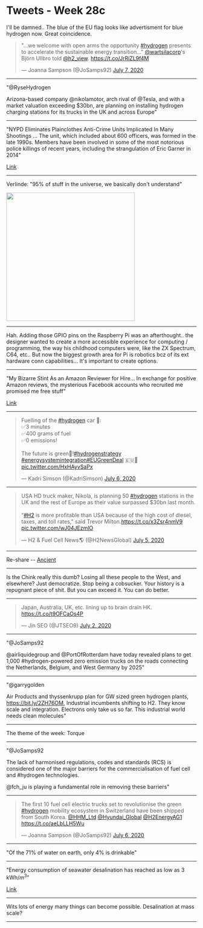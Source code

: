# Tweets - Week 28c

I'll be damned.. The blue of the EU flag looks like advertisment for
blue hydrogen now.  Great coincidence.

<blockquote class="twitter-tweet"><p lang="en" dir="ltr">&quot;...we welcome with open arms the opportunity <a href="https://twitter.com/hashtag/hydrogen?src=hash&amp;ref_src=twsrc%5Etfw">#hydrogen</a> presents to accelerate the sustainable energy transition...&quot; <a href="https://twitter.com/wartsilacorp?ref_src=twsrc%5Etfw">@wartsilacorp</a>&#39;s Björn Ullbro told <a href="https://twitter.com/h2_view?ref_src=twsrc%5Etfw">@h2_view</a>. <a href="https://t.co/JrRiZL9f4M">https://t.co/JrRiZL9f4M</a></p>&mdash; Joanna Sampson (@JoSamps92) <a href="https://twitter.com/JoSamps92/status/1280414473229123587?ref_src=twsrc%5Etfw">July 7, 2020</a></blockquote> <script async src="https://platform.twitter.com/widgets.js" charset="utf-8"></script>

---

"@RyseHydrogen

Arizona-based company @nikolamotor, arch rival of @Tesla, and with a
market valuation exceeding $30bn, are planning on installing hydrogen
charging stations for its trucks in the UK and across Europe"

---

"NYPD Eliminates Plainclothes Anti-Crime Units Implicated In Many
Shootings ... The unit, which included about 600 officers, was formed
in the late 1990s. Members have been involved in some of the most
notorious police killings of recent years, including the strangulation
of Eric Garner in 2014"

[Link](https://www.npr.org/sections/live-updates-protests-for-racial-justice/2020/06/16/878226021/nypd-eliminates-plainclothes-anti-crime-units-implicated-in-many-shootings)
	
---

Verlinde: "95% of stuff in the universe, we basically don't understand"

<img width="340" src="https://pbs.twimg.com/media/EcQ5MTgWAAEMbqZ?format=png&name=small"/>

---

Hah. Adding those GPIO pins on the Raspberry Pi was an
afterthought.. the designer wanted to create a more accessible
experience for computing / programming, the way his childhood
computers were, like the ZX Spectrum, C64, etc.. But now the biggest
growth area for Pi is robotics bcz of its ext hardware conn
capabilities... It's important to create options.

---

"My Bizarre Stint As an Amazon Reviewer for Hire... In exchange for
positive Amazon reviews, the mysterious Facebook accounts who
recruited me promised me free stuff"

[Link](https://onezero.medium.com/amp/p/260bd6f7a8fa)

---

<blockquote class="twitter-tweet"><p lang="en" dir="ltr">Fuelling of the <a href="https://twitter.com/hashtag/hydrogen?src=hash&amp;ref_src=twsrc%5Etfw">#hydrogen</a> car 🚙: <br>✅3 minutes<br>✅400 grams of fuel <br>✅0 emissions! <br><br>The future is green🌿!<a href="https://twitter.com/hashtag/hydrogenstrategy?src=hash&amp;ref_src=twsrc%5Etfw">#hydrogenstrategy</a> <a href="https://twitter.com/hashtag/energysystemintegration?src=hash&amp;ref_src=twsrc%5Etfw">#energysystemintegration</a><a href="https://twitter.com/hashtag/EUGreenDeal?src=hash&amp;ref_src=twsrc%5Etfw">#EUGreenDeal</a> 🇪🇺🌿 <a href="https://t.co/HxHAyvSaPx">pic.twitter.com/HxHAyvSaPx</a></p>&mdash; Kadri Simson (@KadriSimson) <a href="https://twitter.com/KadriSimson/status/1280191029128368128?ref_src=twsrc%5Etfw">July 6, 2020</a></blockquote> <script async src="https://platform.twitter.com/widgets.js" charset="utf-8"></script>

---

<blockquote class="twitter-tweet"><p lang="en" dir="ltr">USA HD truck maker, Nikola, is planning 50 <a href="https://twitter.com/hashtag/hydrogen?src=hash&amp;ref_src=twsrc%5Etfw">#hydrogen</a> stations in the UK and the rest of Europe as their value surpassed $30bn last month.<br><br>“<a href="https://twitter.com/hashtag/H2?src=hash&amp;ref_src=twsrc%5Etfw">#H2</a> is more profitable than USA because of the high cost of diesel, taxes, and toll rates,&quot; said Trevor Milton.<a href="https://t.co/x3Zsr4nmV9">https://t.co/x3Zsr4nmV9</a> <a href="https://t.co/wJ04JEzmlO">pic.twitter.com/wJ04JEzmlO</a></p>&mdash; H2 &amp; Fuel Cell News🌎 (@H2NewsGlobal) <a href="https://twitter.com/H2NewsGlobal/status/1279798138975465474?ref_src=twsrc%5Etfw">July 5, 2020</a></blockquote> <script async src="https://platform.twitter.com/widgets.js" charset="utf-8"></script>

---

Re-share -- [Ancient](../../2020/07/ancient.md)

---

Is the Chink really this dumb? Losing all these people to the West,
and elsewhere?  Just democratize. Stop being a cobsucker. Your history
is a repugnant piece of shit.  But you can exceed it. You can do
better.

---

<blockquote class="twitter-tweet"><p lang="en" dir="ltr">Japan, Australia, UK, etc. lining up to brain drain HK. <a href="https://t.co/t9OFCaOs4P">https://t.co/t9OFCaOs4P</a></p>&mdash; Jin SEO (@JTSEO9) <a href="https://twitter.com/JTSEO9/status/1278607138789654529?ref_src=twsrc%5Etfw">July 2, 2020</a></blockquote> <script async src="https://platform.twitter.com/widgets.js" charset="utf-8"></script>

---

"@JoSamps92

@airliquidegroup and @PortOfRotterdam have today revealed plans to get
1,000 #hydrogen-powered zero emission trucks on the roads connecting
the Netherlands, Belgium, and West Germany by 2025"

---

"@garrygolden

Air Products and thyssenkrupp plan for GW sized green hydrogen plants,
https://bit.ly/2ZH76OM, Industrial incumbents shifting to H2. They
know scale and integration. Electrons only take us so far. This
industrial world needs clean molecules"

---

The theme of the week: Torque

---

"@JoSamps92

The lack of harmonised regulations, codes and standards (RCS) is
considered one of the major barriers for the commercialisation of fuel
cell and \#hydrogen technologies.

@fch_ju  is playing a fundamental role in removing these barriers"

---

<blockquote class="twitter-tweet"><p lang="en" dir="ltr">The first 10 fuel cell electric trucks set to revolutionise the green <a href="https://twitter.com/hashtag/hydrogen?src=hash&amp;ref_src=twsrc%5Etfw">#hydrogen</a> mobility ecosystem in Switzerland have been shipped from South Korea. <a href="https://twitter.com/HHM_Ltd?ref_src=twsrc%5Etfw">@HHM_Ltd</a> <a href="https://twitter.com/Hyundai_Global?ref_src=twsrc%5Etfw">@Hyundai_Global</a> <a href="https://twitter.com/H2EnergyAG1?ref_src=twsrc%5Etfw">@H2EnergyAG1</a> <a href="https://t.co/aeLbLLH5Wu">https://t.co/aeLbLLH5Wu</a></p>&mdash; Joanna Sampson (@JoSamps92) <a href="https://twitter.com/JoSamps92/status/1280076762450399232?ref_src=twsrc%5Etfw">July 6, 2020</a></blockquote> <script async src="https://platform.twitter.com/widgets.js" charset="utf-8"></script>

---

"Of the 71% of water on earth, only 4% is drinkable"

---

"Energy consumption of seawater desalination has reached as low as 3 kWh/$m^3$"

[Link](https://en.wikipedia.org/wiki/Desalination#Energy_consumption)

---

Wits lots of energy many things can become possible. Desalination at mass scale?

---


